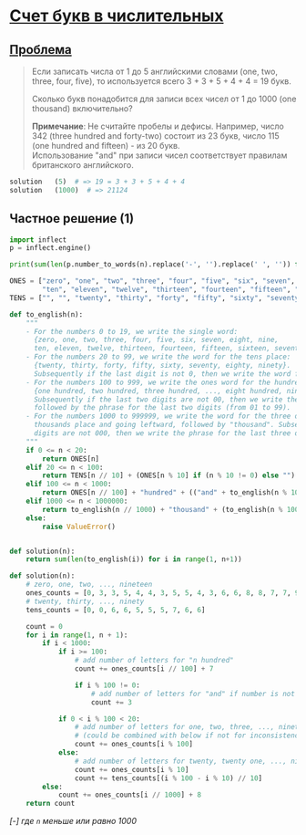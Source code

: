 # [Счет букв в числительных](TODO)

## [Проблема](https://euler.jakumo.org/problems/view/16.html)

>Если записать числа от 1 до 5 английскими словами (one, two, three, four, five), то используется всего 3 + 3 + 5 + 4 + 4 = 19 букв.
>
>Сколько букв понадобится для записи всех чисел от 1 до 1000 (one thousand) включительно?
>
>**Примечание**: Не считайте пробелы и дефисы. Например, число 342 (three hundred and forty-two) состоит из 23 букв, число 115 (one hundred and fifteen) - из 20 букв.
><br> Использование "and" при записи чисел соответствует правилам британского английского.

``` python
solution   (5)  # => 19 = 3 + 3 + 5 + 4 + 4
solution   (1000)  # => 21124 
```

## Частное решение (1)
```python
import inflect
p = inflect.engine()

print(sum(len(p.number_to_words(n).replace('-', '').replace(' ', '')) for n in range(1, 1001)))
```

```python
ONES = ["zero", "one", "two", "three", "four", "five", "six", "seven", "eight", "nine",
        "ten", "eleven", "twelve", "thirteen", "fourteen", "fifteen", "sixteen", "seventeen", "eighteen", "nineteen"]
TENS = ["", "", "twenty", "thirty", "forty", "fifty", "sixty", "seventy", "eighty", "ninety"]

def to_english(n):
    """
    - For the numbers 0 to 19, we write the single word:
      {zero, one, two, three, four, five, six, seven, eight, nine,
      ten, eleven, twelve, thirteen, fourteen, fifteen, sixteen, seventeen, eighteen, nineteen}.
    - For the numbers 20 to 99, we write the word for the tens place:
      {twenty, thirty, forty, fifty, sixty, seventy, eighty, ninety}.
      Subsequently if the last digit is not 0, then we write the word for the ones place (one to nine).
    - For the numbers 100 to 999, we write the ones word for the hundreds place followed by "hundred":
      {one hundred, two hundred, three hundred, ..., eight hundred, nine hundred}.
      Subsequently if the last two digits are not 00, then we write the word "and"
      followed by the phrase for the last two digits (from 01 to 99).
    - For the numbers 1000 to 999999, we write the word for the three digits starting at the
      thousands place and going leftward, followed by "thousand". Subsequently if the last three
      digits are not 000, then we write the phrase for the last three digits (from 001 to 999).
    """
    if 0 <= n < 20:
        return ONES[n]
    elif 20 <= n < 100:
        return TENS[n // 10] + (ONES[n % 10] if (n % 10 != 0) else "")
    elif 100 <= n < 1000:
        return ONES[n // 100] + "hundred" + (("and" + to_english(n % 100)) if (n % 100 != 0) else "")
    elif 1000 <= n < 1000000:
        return to_english(n // 1000) + "thousand" + (to_english(n % 1000) if (n % 1000 != 0) else "")
    else:
        raise ValueError()


def solution(n):
    return sum(len(to_english(i)) for i in range(1, n+1))


```
```python
def solution(n):
    # zero, one, two, ..., nineteen
    ones_counts = [0, 3, 3, 5, 4, 4, 3, 5, 5, 4, 3, 6, 6, 8, 8, 7, 7, 9, 8, 8]
    # twenty, thirty, ..., ninety
    tens_counts = [0, 0, 6, 6, 5, 5, 5, 7, 6, 6]

    count = 0
    for i in range(1, n + 1):
        if i < 1000:
            if i >= 100:
                # add number of letters for "n hundred"
                count += ones_counts[i // 100] + 7

                if i % 100 != 0:
                    # add number of letters for "and" if number is not multiple of 100
                    count += 3

            if 0 < i % 100 < 20:
                # add number of letters for one, two, three, ..., nineteen
                # (could be combined with below if not for inconsistency in teens)
                count += ones_counts[i % 100]
            else:
                # add number of letters for twenty, twenty one, ..., ninety nine
                count += ones_counts[i % 10]
                count += tens_counts[(i % 100 - i % 10) // 10]
        else:
            count += ones_counts[i // 1000] + 8
    return count
```
*[-] где `n` меньше или равно 1000*

